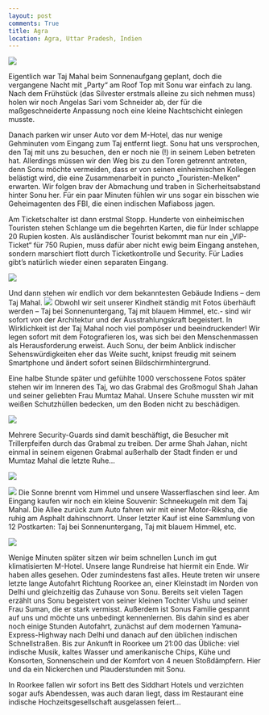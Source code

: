 ```yaml
---
layout: post
comments: True
title: Agra
location: Agra, Uttar Pradesh, Indien
---
```

<p>
<a href='http://whataboutas.data.s3.amazonaws.com/images/2015-04-27-agra/DSC_4550_rot.jpg' data-lightbox='Post' title='Taj Mahal in voller Pracht'><img class='img-wide' src='http://whataboutas.data.s3.amazonaws.com/images/2015-04-27-agra/previews/DSC_4550_rot.jpg' /></a>
</p>
<p>
Eigentlich war Taj Mahal beim Sonnenaufgang geplant, doch die vergangene Nacht mit „Party“ am Roof Top mit Sonu war einfach zu lang. Nach dem Frühstück (das Silvester erstmals alleine zu sich nehmen muss) holen wir noch Angelas Sari vom Schneider ab, der für die maßgeschneiderte Anpassung noch eine kleine Nachtschicht einlegen musste.
</p>
<!--more-->
<p>
Danach parken wir unser Auto vor dem M-Hotel, das nur wenige Gehminuten vom Eingang zum Taj entfernt liegt. Sonu hat uns versprochen, den Taj mit uns zu besuchen, den er noch nie (!) in seinem Leben betreten hat. Allerdings müssen wir den Weg bis zu den Toren getrennt antreten, denn Sonu möchte vermeiden, dass er von seinen einheimischen Kollegen belästigt wird, die eine Zusammenarbeit in puncto „Touristen-Melken“ erwarten. Wir folgen brav der Abmachung und traben in Sicherheitsabstand hinter Sonu her. Für ein paar Minuten fühlen wir uns sogar ein bisschen wie Geheimagenten des FBI, die einen indischen Mafiaboss jagen.
</p>
<p>
Am Ticketschalter ist dann erstmal Stopp. Hunderte von einheimischen Touristen stehen Schlange um die begehrten Karten, die für Inder schlappe 20 Rupien kosten. Als ausländischer Tourist bekommt man nur ein „VIP-Ticket“ für 750 Rupien, muss dafür aber nicht ewig beim Eingang anstehen, sondern marschiert flott durch Ticketkontrolle und Security. Für Ladies gibt’s natürlich wieder einen separaten Eingang.
</p>
<p>
<a href='http://whataboutas.data.s3.amazonaws.com/images/2015-04-27-agra/DSC_4557.JPG' data-lightbox='Post' title='Foto-Beweis dass wir vor Ort waren'><img class='img-wide' src='http://whataboutas.data.s3.amazonaws.com/images/2015-04-27-agra/DSC_4557.JPG' /></a>
</p>
<p>
Und dann stehen wir endlich vor dem bekanntesten Gebäude Indiens – dem Taj Mahal.
<a href='http://whataboutas.data.s3.amazonaws.com/images/2015-04-27-agra/DSC_4600.JPG' class='imageslink' data-lightbox='Post' title='Blick von der Seite'><img class='links' src='http://whataboutas.data.s3.amazonaws.com/images/2015-04-27-agra/thumbs/DSC_4600.JPG' /></a>
Obwohl wir seit unserer Kindheit ständig mit Fotos überhäuft werden – Taj bei Sonnenuntergang, Taj mit blauem Himmel, etc.- sind wir sofort von der Architektur und der Ausstrahlungskraft begeistert. In Wirklichkeit ist der Taj Mahal noch viel pompöser und beeindruckender! Wir legen sofort mit dem Fotografieren los, was sich bei den Menschenmassen als Herausforderung erweist. Auch Sonu, der beim Anblick indischer Sehenswürdigkeiten eher das Weite sucht, knipst freudig mit seinem Smartphone und ändert sofort seinen Bildschirmhintergrund.
</p>
<p>
Eine halbe Stunde später und gefühlte 1000 verschossene Fotos später stehen wir im Inneren des Taj, wo das Grabmal des Großmogul Shah Jahan und seiner geliebten Frau Mumtaz Mahal. Unsere Schuhe mussten wir mit weißen Schutzhüllen bedecken, um den Boden nicht zu beschädigen.
</p>
<p>
<a href='http://whataboutas.data.s3.amazonaws.com/images/2015-04-27-agra/DSC_4602.JPG' data-lightbox='Post' title='Die Bodenschoner - eigentlich praktisch für Silvesters weißen Schuhe, als Schutz vor den indischen Straßen'><img class='img-wide' src='http://whataboutas.data.s3.amazonaws.com/images/2015-04-27-agra/DSC_4602.JPG' /></a>
</p>
<p>
Mehrere Security-Guards sind damit beschäftigt, die Besucher mit Trillerpfeifen durch das Grabmal zu treiben. Der arme Shah Jahan, nicht einmal in seinem eigenen Grabmal außerhalb der Stadt finden er und Mumtaz Mahal die letzte Ruhe…
</p>
<p>
<a href='http://whataboutas.data.s3.amazonaws.com/images/2015-04-27-agra/DSC_4604.JPG' data-lightbox='Post' title='Am Eingang'><img class='img-wide' src='http://whataboutas.data.s3.amazonaws.com/images/2015-04-27-agra/DSC_4604.JPG' /></a>
</p>
<p>
<a href='http://whataboutas.data.s3.amazonaws.com/images/2015-04-27-agra/DSC_4615.JPG' class='imageslink' data-lightbox='Post' title='Angela vor einem der 4 Minarette - welche übrigens leicht nach außen geneigt sind, damit sie im Falle eines Erdbebens nicht auf das Hauptgebäude stürzen'><img class='rechts' src='http://whataboutas.data.s3.amazonaws.com/images/2015-04-27-agra/thumbs/DSC_4615.JPG' /></a>
Die Sonne brennt vom Himmel und unsere Wasserflaschen sind leer. Am Eingang kaufen wir noch ein kleine Souvenir: Schneekugeln mit dem Taj Mahal. Die Allee zurück zum Auto fahren wir mit einer Motor-Riksha, die ruhig am Asphalt dahinschnorrt. Unser letzter Kauf ist eine Sammlung von 12 Postkarten: Taj bei Sonnenuntergang, Taj mit blauem Himmel, etc.
</p>
<p>
<a href='http://whataboutas.data.s3.amazonaws.com/images/2015-04-27-agra/DSC_4616.JPG' data-lightbox='Post' title='Blick zurück zum Haupteingangstor'><img class='img-wide' src='http://whataboutas.data.s3.amazonaws.com/images/2015-04-27-agra/DSC_4616.JPG' /></a>
</p>
<p>
Wenige Minuten später sitzen wir beim schnellen Lunch im gut klimatisierten M-Hotel. Unsere lange Rundreise hat hiermit ein Ende. Wir haben alles gesehen. Oder zumindestens fast alles.
Heute treten wir unsere letzte lange Autofahrt Richtung Roorkee an, einer Kleinstadt im Norden von Delhi und gleichzeitig das Zuhause von Sonu. Bereits seit vielen Tagen erzählt uns Sonu begeistert von seiner kleinen Tochter Vishu und seiner Frau Suman, die er stark vermisst. Außerdem ist Sonus Familie gespannt auf uns und möchte uns unbedingt kennenlernen.
Bis dahin sind es aber noch einige Stunden Autofahrt, zunächst auf dem modernen Yamuna-Express-Highway nach Delhi und danach auf den üblichen indischen Schnellstraßen. Bis zur Ankunft in Roorkee um 21:00 das Übliche: viel indische Musik, kaltes Wasser und amerikanische Chips, Kühe und Konsorten, Sonnenschein und der Komfort von 4 neuen Stoßdämpfern. Hier und da ein Nickerchen und Plauderstunden mit Sonu.
</p>
<p>
In Roorkee fallen wir sofort ins Bett des Siddhart Hotels und verzichten sogar aufs Abendessen, was auch daran liegt, dass im Restaurant eine indische Hochzeitsgesellschaft ausgelassen feiert…
</p>